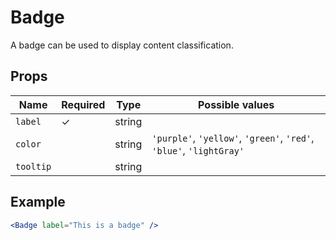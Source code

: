 # Badge

A badge can be used to display content classification.

## Props

| Name      | Required | Type   | Possible values                                                     |
| --------- | -------- | ------ | ------------------------------------------------------------------- |
| `label`   | ✓        | string |                                                                     |
| `color`   |          | string | `'purple'`, `'yellow'`, `'green'`, `'red'`, `'blue'`, `'lightGray'` |
| `tooltip` |          | string |                                                                     |

## Example

```jsx
<Badge label="This is a badge" />
```
